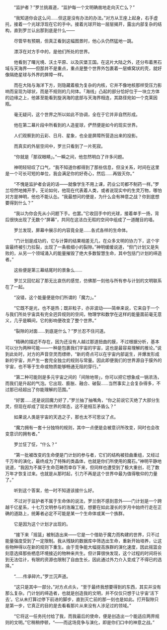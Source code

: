 　　“监护者？”罗兰挑眉道，“监护每一个文明确凿地走向灭亡么？”

　　“我知道你会这么问……但这是没有办法的办法。”对方从王座上起身，右手虚托，接着一个光球浮现在它的手中。接着光球开始一层层揭开，露出内部复杂的结构，直到罗兰认出那到底是什么——

　　尽管早有预期，但真正看到这幅图景时，他心头仍然猛地一跳。

　　漂浮在对方手中的，是他们所处的世界。

　　他看到了曙光境、沃土平原、以及灰堡王国。在这片大陆之外，还分布着黑石域与天海界——但那并不是重点，重点是整个世界外包裹着一层蜂窝状的壳，就好像隔绝星球与外界的屏障一样。

　　而在大陆与海洋下方，则隐藏着极为复杂的内核，它并不像地核那样受压力影响而呈现为球状，而是不规则的几何体。「海线」凸起的部分恰好位于一块立方体的边缘之上，他甚至能看到旋涡海的底部与天海界相连，其路径宛如一个克莱因瓶。

　　毫无疑问，这个世界之所以如此不协调，全在于它并非自然形成。

　　他在第二幕片段中所看到的人造星球，俨然便是如今的现实世界。

　　人们观察到的云彩、日月、星象，也全是屏障所营造出来的投影。

　　而真实的外层空间中，罗兰只看到了一片死寂。

　　“你就是「那双眼睛」。”一瞬之间，他忽然明白了许多问题。

　　神明轻轻叹了口气，“我不知道你都得到了那些信息，但没关系，时间在这里是一个可长可短的单位，我会满足你的好奇心，然后……再毁灭你。”

　　“不愧是监护者会说的话——就像学生不用上课，药业公司都不制药一样。”罗兰坦然地摊开手，无论如何，他现在代表着人类，或者说现实中的生灵万物，哪怕对方是神明，他也不能认怂。“我最想问的便是，为什么会有神意之战？你到底想要得到什么？”

　　“我以为你会先从小问题下手。也罢。”它收回手中的光球，接着单手一扬，背后很快出现了无数个“屏幕”，共同在这洁白无瑕的空间中组成了一道醒目的墙。

　　罗兰发现，屏幕中展示的内容竟全是……各式各样的生命体。

　　“门计划是成功的，它与计算的结果相差无几，在众多文明的协力下，这个宇宙最终被引力拉裂，出现了一条极细小的裂隙。”神明缓缓说道，“但门计划又是失败的，从另一个领域涌入的能量摧毁了绝大多数智慧生命，其中包括门计划的缔造者。”

　　这些便是第三幕结尾时的景象么……

　　罗兰又回忆起了那无比哀伤的感觉，仿佛那一刻他与所有参与计划的文明联系在了一起。

　　“没错，这个能量便是你们所谓的「魔力」。”

　　“它既不是光，也不是热；既非粒子，亦非波动——简单来说，它来自于一个与我们所处宇宙具有完全迥异规则的空间，物理学和数学在这样的能量面前毫无意义，几乎是瞬间，它的影响便改变了整个世界。”

　　“裂隙的对面……到底是什么？”罗兰忍不住问道。

　　“精确的描述不存在，因为还没有人越过那道扭曲的膜，不过根据分析，基本可以分为两种可能——一种是包裹我们宇宙的宇宙，这也是最容易理解的推论。”说到此处时，对方的声音空灵而缥缈，“新的奇点可以在宇宙内部诞生，并爆发形成新的宇宙，并产生一套完全独立的规则与常量。因此即便我们的世界源自于膜外的宇宙，也不等于生命或物质能够畅通无阻的穿行。”

　　“第二种可能则是多元宇宙之间的「间隙地带」，你可以把它想象成一锅浓汤，而我们是升起的气泡。它出现、膨胀、融合、破裂……当然事实上会复杂得多，不过那已经超出了你能理解的范围。”

　　“好罢……还是说回魔力好了，”罗兰抽了抽嘴角，“你之前说它灭绝了大部分生灵，但现在却成了现实世界的常态，这不是相互矛盾么？”

　　如果说人类是宇宙的天选之子，那也太不可思议了点。

　　“魔力拥有一套十分独特的规则，其中一点便是会被意识所改变，同时也会改变意识的拥有者。”

　　罗兰怔了怔，“什么？”

　　“第一批被改变的生命便是门计划的参与者，它们的结构被扭曲重组，又经过千万年的演化，最终成为了特殊的类晶体，也就是你们所使用的魔石。”神明平静地说道，“我因为不属于生命范畴而幸存下来，但同样也遭受到了极大重创，花了数万年才恢复过来。也就是从那时起，引力不再是这个世界中最为值得敬仰的力量了。”

　　听到这个答案，他一时不知道该接什么好。

　　不过对于监护者不属于生命体的说法，罗兰倒不感到意外——门计划是一个跨越千亿星系，十七万文明参与的浩瀚工程，想要在如此漫长的岁月中始终行走在正确的道路上，统筹者必定不可能是某一个生命体或某一个族群。

　　它是因为这个计划才出现的。

　　“接下来「摇篮」被制造出来——它是一个借助于魔力而构建的世界，只不过能量强度受到了一定限制。我从残缺的数据库中筛选出生命，重新开始培养，让这些物种得以在新的规则下重生。由于竞争能大幅提高族群的演化速度，因此摇篮会刻意选择那些栖息环境接近的物种来共生。但计算很快发现，这个过程的时间将长到无法估计，有限的资源也限制了自由生长，因此通过外力介入变成了不得已的选择。”

　　“……传承碎片。”罗兰沉声道。

　　“这只是其中一部分。”对方点点头，“至于最终我想要得到的东西，其实并没有那么复杂。门计划的缔造者，也就是创造我的文明，并不仅仅只想于让宇宙‘活下去’。它从未打算过停下前进的脚步，直到灭亡前的那一刻也是如此。打开裂隙只是第一步，它真正的目的是去看看那片从来没有人涉足过的领域。”

　　“它将这一任务托付给了我，而我最后的使命，便是创造出一个能适应两界规则的文明。”它稍稍停顿，“——而这场竞争与演化，即是你们口中的神意之战。”
